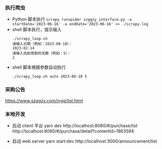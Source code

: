 ### 执行爬虫
- Python 脚本执行
  `scrapy runspider szggzy_interface.py -a startDate='2023-06-16' -a endDate='2023-06-16' >> ./scrapy.log`
- shell 脚本执行，提示输入
  ```shell
  ./scrapy_loop.sh
  请输入日期（例如：2023-08-10）：
  2023-02-14
  请输入向前爬取的天数（例如：5）：
  2
  ```
- shell 脚本根据参数自动执行
  ```shell
  ./scrapy_loop.sh auto 2023-06-10 5
  ```

### 采购公告
https://www.szggzy.com/jygg/list.html


### 本地开发
- 启动 client 平台
yarn dev
http://localhost:8080/#/purchase/list
http://localhost:8080/#/purchase/detail?contentId=1863594

- 启动 web server
yarn start:dev 
http://localhost:3000/announcement/list
